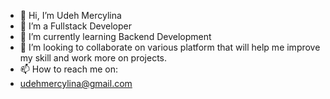 - 👋 Hi, I’m Udeh Mercylina
- 👀 I’m a Fullstack Developer
- 🌱 I’m currently learning Backend Development
- 💞️ I’m looking to collaborate on various platform that will help me improve my skill and work more on projects.
- 📫 How to reach me on:
- udehmercylina@gmail.com


<!---
Udehmercylina/Udehmercylina is a ✨ special ✨ repository because its `README.md` (this file) appears on your GitHub profile.
You can click the Preview link to take a look at your changes.
--->
